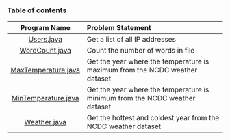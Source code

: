 ### Table of contents

|                Program Name                | Problem Statement                                                           |
| :----------------------------------------: | :-------------------------------------------------------------------------- |
|          [Users.java](Users.java)          | Get a list of all IP addresses                                              |
|      [WordCount.java](WordCount.java)      | Count the number of words in file                                           |
| [MaxTemperature.java](MaxTemperature.java) | Get the year where the temperature is maximum from the NCDC weather dataset |
| [MinTemperature.java](MinTemperature.java) | Get the year where the temperature is minimum from the NCDC weather dataset |
|        [Weather.java](Weather.java)        | Get the hottest and coldest year from the NCDC weather dataset              |
